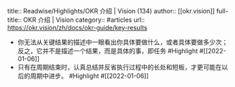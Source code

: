 title:: Readwise/Highlights/OKR 介绍 | Vision (134)
author:: [[okr.vision]]
full-title:: OKR 介绍 | Vision
category:: #articles
url:: https://okr.vision/zh/docs/okr-guide/key-results

- 你无法从关键结果的描述中一眼看出你具体要做什么，或者具体要做多少次；反之，它并不是描述一个结果，而是具体的事，即任务 #Highlight #[[2022-01-06]]
- 只有在周期结束时，认真总结并反省执行过程中的长处和短板，才更可能在以后的周期中进步。 #Highlight #[[2022-01-06]]